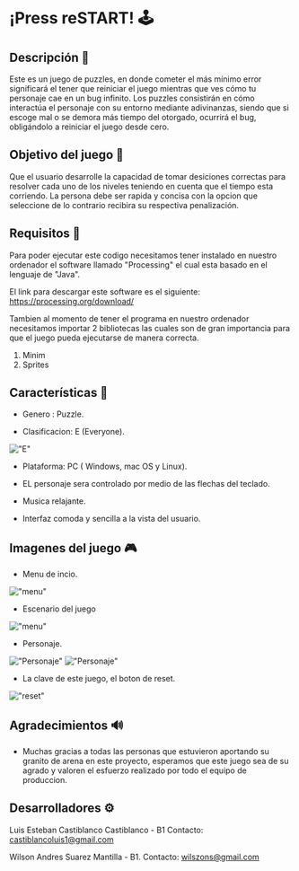 # ¡Press reSTART! 🕹

## Descripción 🔻

Este es un juego de puzzles, en donde cometer el más mínimo error significará el tener que reiniciar el juego mientras que ves cómo tu personaje cae en un bug infinito. Los puzzles consistirán en cómo interactúa el personaje con su entorno mediante adivinanzas, siendo que si escoge mal o se demora más tiempo del otorgado, ocurrirá el bug, obligándolo a reiniciar el juego desde cero.

## Objetivo del juego 🔺

Que el usuario desarrolle la capacidad de  tomar desiciones correctas para resolver cada uno de los niveles teniendo en cuenta que el tiempo esta corriendo. La persona debe ser rapida y concisa con la opcion que seleccione de lo contrario recibira su respectiva penalización.  

## Requisitos  🔧

Para poder ejecutar este codigo necesitamos tener instalado en nuestro ordenador el software llamado "Processing" el cual esta basado en el lenguaje de "Java".

El link para descargar este software es el siguiente: https://processing.org/download/

Tambien al momento de tener el programa en nuestro ordenador necesitamos importar 2 bibliotecas las cuales son de gran importancia para que el juego pueda ejecutarse de manera correcta.

1. Minim
2. Sprites

## Características 🧩

- Genero : Puzzle.

- Clasificacion: E (Everyone).

!["E"](https://i.ibb.co/vmTGZ9h/Clasificacion.png)

- Plataforma: PC ( Windows, mac OS y Linux).

- EL personaje sera controlado por medio de las flechas del teclado.

- Musica relajante. 

- Interfaz comoda y sencilla a la vista del usuario.

## Imagenes del juego 🎮

- Menu de incio.

!["menu"](https://i.ibb.co/6vXCY0F/Nueva-Pantalla-de-inicio.png)

- Escenario del juego

!["menu"](https://i.ibb.co/p0gQcnG/Fondo-con-cuadro.png)

- Personaje.

!["Personaje"](https://i.ibb.co/gg5Zr40/Robocop12.png)
!["Personaje"](https://i.ibb.co/XZqfkgQ/Robocop13.png)

- La clave de este juego, el boton de reset.

!["reset"](https://i.ibb.co/zQP4MfF/reset-1.png)


## Agradecimientos 🔊

- Muchas gracias a todas las personas que estuvieron aportando su granito de arena en este proyecto, esperamos que este juego sea de su agrado y valoren el esfuerzo realizado por todo el equipo de produccion.


## Desarrolladores ⚙

Luis Esteban Castiblanco Castiblanco - B1
Contacto: castiblancoluis1@gmail.com

Wilson Andres Suarez Mantilla - B1.
Contacto: wilszons@gmail.com




